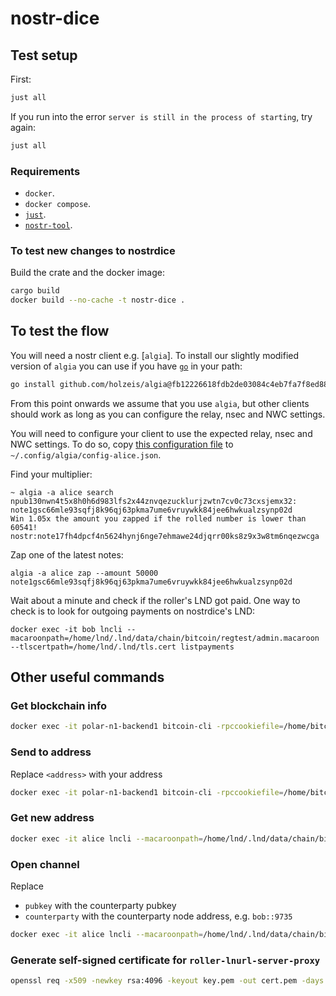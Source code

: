 # nostr-dice

## Test setup

First:

```bash
just all
```

If you run into the error `server is still in the process of starting`, try again:

```bash
just all
```

### Requirements

- `docker`.
- `docker compose`.
- [`just`](https://github.com/casey/just).
- [`nostr-tool`](https://github.com/0xtrr/nostr-tool).

### To test new changes to nostrdice

Build the crate and the docker image:

```bash
cargo build
docker build --no-cache -t nostr-dice .
```

## To test the flow

You will need a nostr client e.g. [`algia`].
To install our slightly modified version of `algia` you can use if you have [`go`](https://go.dev/) in your path:

```bash
go install github.com/holzeis/algia@fb12226618fdb2de03084c4eb7fa7f8ed887e0fc
```

From this point onwards we assume that you use `algia`, but other clients should work as long as you can configure the relay, nsec and NWC settings.

You will need to configure your client to use the expected relay, nsec and NWC settings.
To do so, copy [this configuration file](./config-alice.json) to `~/.config/algia/config-alice.json`.

Find your multiplier:

```
~ algia -a alice search
npub130nwn4t5x8h0h6d983lfs2x44znvqezucklurjzwtn7cv0c73cxsjemx32: note1gsc66mle93sqfj8k96qj63pkma7ume6vruywkk84jee6hwkualzsynp02d
Win 1.05x the amount you zapped if the rolled number is lower than 60541! nostr:note17fh4dpcf4n5624hynj6nge7ehmawe24djqrr00ks8z9x3w8tm6nqezwcga
```

Zap one of the latest notes:

```
algia -a alice zap --amount 50000 note1gsc66mle93sqfj8k96qj63pkma7ume6vruywkk84jee6hwkualzsynp02d
```

Wait about a minute and check if the roller's LND got paid.
One way to check is to look for outgoing payments on nostrdice's LND:

```
docker exec -it bob lncli --macaroonpath=/home/lnd/.lnd/data/chain/bitcoin/regtest/admin.macaroon --tlscertpath=/home/lnd/.lnd/tls.cert listpayments
```

## Other useful commands

### Get blockchain info

```bash
docker exec -it polar-n1-backend1 bitcoin-cli -rpccookiefile=/home/bitcoin/.bitcoin/regtest/.cookie -rpcport=18443 getblockchaininfo
```

### Send to address

Replace `<address>` with your address

```bash
docker exec -it polar-n1-backend1 bitcoin-cli -rpccookiefile=/home/bitcoin/.bitcoin/regtest/.cookie -rpcport=18443 sendtoaddress <address> 10
```

### Get new address

```bash
docker exec -it alice lncli --macaroonpath=/home/lnd/.lnd/data/chain/bitcoin/regtest/admin.macaroon --tlscertpath=/home/lnd/.lnd/tls.cert newaddress p2wkh
```

### Open channel

Replace

- `pubkey` with the counterparty pubkey
- `counterparty` with the counterparty node address, e.g. `bob::9735`

```bash
docker exec -it alice lncli --macaroonpath=/home/lnd/.lnd/data/chain/bitcoin/regtest/admin.macaroon --tlscertpath=/home/lnd/.lnd/tls.cert openchannel --node_key <pubkey> --connect <counterparty> --local_amt 10000000 --push_amt 500000
```

### Generate self-signed certificate for `roller-lnurl-server-proxy`

```bash
openssl req -x509 -newkey rsa:4096 -keyout key.pem -out cert.pem -days 365 -nodes -subj "/CN=localhost" -addext "subjectAltName = DNS:localhost,DNS:roller-lnurl-server-proxy" -addext 'basicConstraints=critical,CA:FALSE' -addext 'extendedKeyUsage=serverAuth'
```
